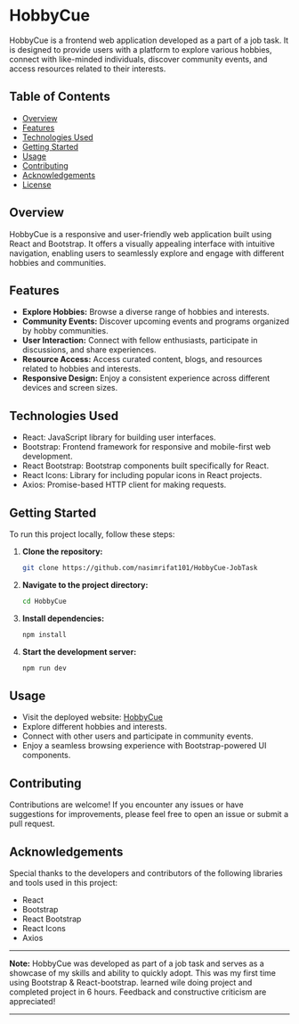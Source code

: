 
# HobbyCue

HobbyCue is a frontend web application developed as a part of a job task. It is designed to provide users with a platform to explore various hobbies, connect with like-minded individuals, discover community events, and access resources related to their interests.

## Table of Contents

- [Overview](#overview)
- [Features](#features)
- [Technologies Used](#technologies-used)
- [Getting Started](#getting-started)
- [Usage](#usage)
- [Contributing](#contributing)
- [Acknowledgements](#acknowledgements)
- [License](#license)

## Overview

HobbyCue is a responsive and user-friendly web application built using React and Bootstrap. It offers a visually appealing interface with intuitive navigation, enabling users to seamlessly explore and engage with different hobbies and communities.

## Features

- **Explore Hobbies:** Browse a diverse range of hobbies and interests.
- **Community Events:** Discover upcoming events and programs organized by hobby communities.
- **User Interaction:** Connect with fellow enthusiasts, participate in discussions, and share experiences.
- **Resource Access:** Access curated content, blogs, and resources related to hobbies and interests.
- **Responsive Design:** Enjoy a consistent experience across different devices and screen sizes.

## Technologies Used

- React: JavaScript library for building user interfaces.
- Bootstrap: Frontend framework for responsive and mobile-first web development.
- React Bootstrap: Bootstrap components built specifically for React.
- React Icons: Library for including popular icons in React projects.
- Axios: Promise-based HTTP client for making requests.

## Getting Started

To run this project locally, follow these steps:

1. **Clone the repository:**
   ```bash
   git clone https://github.com/nasimrifat101/HobbyCue-JobTask
   ```

2. **Navigate to the project directory:**
   ```bash
   cd HobbyCue
   ```

3. **Install dependencies:**
   ```bash
   npm install
   ```

4. **Start the development server:**
   ```bash
   npm run dev
   ```

## Usage

- Visit the deployed website: [HobbyCue](<insert-deployed-url>)
- Explore different hobbies and interests.
- Connect with other users and participate in community events.
- Enjoy a seamless browsing experience with Bootstrap-powered UI components.

## Contributing

Contributions are welcome! If you encounter any issues or have suggestions for improvements, please feel free to open an issue or submit a pull request.

## Acknowledgements

Special thanks to the developers and contributors of the following libraries and tools used in this project:

- React
- Bootstrap
- React Bootstrap
- React Icons
- Axios

---

**Note:** HobbyCue was developed as part of a job task and serves as a showcase of my skills and ability to quickly adopt. This was my first time using Bootstrap & React-bootstrap. learned wile doing project and completed project in 6 hours. Feedback and constructive criticism are appreciated!

---